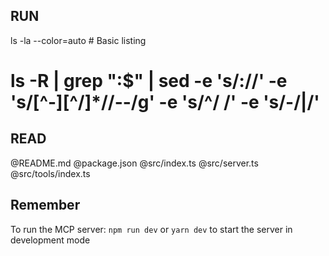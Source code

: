 ## RUN

ls -la --color=auto # Basic listing

# ls -R | grep ":$" | sed -e 's/://' -e 's/[^-][^\/]\*\//--/g' -e 's/^/ /' -e 's/-/|/'

## READ

@README.md
@package.json
@src/index.ts
@src/server.ts
@src/tools/index.ts

## Remember

To run the MCP server: `npm run dev` or `yarn dev` to start the server in development mode
